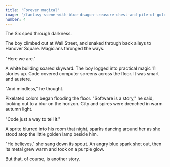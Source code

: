 ```yaml
---
title: 'Forever magical'
image: '/fantasy-scene-with-blue-dragon-treasure-chest-and-pile-of-golden-coins-d-illustration-707801968.jpg'
number: 4
---
```


The Six sped through darkness.

The boy climbed out at Wall Street, and snaked through back alleys to Hanover Square. Magicians thronged the ways.

"Here we are." 

A white building soared skyward. The boy logged into practical magic 11 stories up. Code covered computer screens across the floor. It was smart and austere.

"And mindless," he thought. 

Pixelated colors began flooding the floor. "Software is a story," he said, looking out to a blur on the horizon. City and spires were drenched in warm autumn light. 

"Code just a way to tell it."

A sprite blurred into his room that night, sparks dancing around her as she stood atop the little golden lamp beside him. 

"He believes," she sang down its spout. An angry blue spark shot out, then its metal grew warm and took on a purple glow.

But that, of course, is another story.